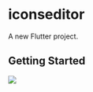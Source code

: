 # iconseditor

A new Flutter project.

## Getting Started
<img src="https://github.com/fenishpatel3150/iconseditor/assets/143187609/18b5176e-96e5-4e64-95e5-d8677794b785">
